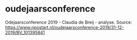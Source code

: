 # oudejaarsconference
Odejaarsconference 2019 - Claudia de Breij - analyse. Source: https://www.npostart.nl/oudejaarsconference-2019/31-12-2019/BV_101395841

